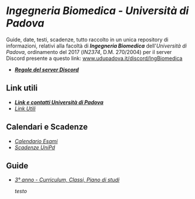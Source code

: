# *Ingegneria Biomedica - Università di Padova*
Guide, date, testi, scadenze, tutto raccolto in un unica repository di informazioni, relativi alla facoltà di ***Ingegneria Biomedica*** dell'*Università di Padova*, ordinamento del 2017 (*IN2374*, D.M. 270/2004) per il server Discord presente a questo link: www.udupadova.it/discord/IngBiomedica

- ***[Regole del server Discord](/Altri/regole.md)***

## Link utili
- ***[Link e contatti Università di Padova](/Guide/Link%20e%20Contatti%20Unipd.md)***
- *[Link Utili](/Guide/Link%20utili.md)*

## Calendari e Scadenze
- *[Calendario Esami](/Calendari/Calendario%20Esami.md)*
- *[Scadenze UniPd](/Calendari/Scadenze%20UniPd.md)*
## Guide
- *[3° anno - Curriculum, Classi, Piano di studi](/Guide/Curriculum%20e%20Classi.md)*


  *testo*